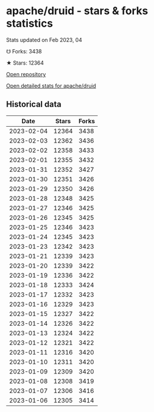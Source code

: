 # apache/druid - stars & forks statistics

Stats updated on Feb 2023, 04

☋ Forks: 3438

★ Stars: 12364

[Open repository](https://github.com/apache/druid)

[Open detailed stats for apache/druid](https://reviewgithub.com/rep/apache/druid)

## Historical data
| Date | Stars | Forks |
|------|-------|-------|
| 2023-02-04 | 12364 | 3438 | 
| 2023-02-03 | 12362 | 3436 | 
| 2023-02-02 | 12358 | 3433 | 
| 2023-02-01 | 12355 | 3432 | 
| 2023-01-31 | 12352 | 3427 | 
| 2023-01-30 | 12351 | 3426 | 
| 2023-01-29 | 12350 | 3426 | 
| 2023-01-28 | 12348 | 3425 | 
| 2023-01-27 | 12346 | 3425 | 
| 2023-01-26 | 12345 | 3425 | 
| 2023-01-25 | 12346 | 3423 | 
| 2023-01-24 | 12345 | 3423 | 
| 2023-01-23 | 12342 | 3423 | 
| 2023-01-21 | 12339 | 3423 | 
| 2023-01-20 | 12339 | 3422 | 
| 2023-01-19 | 12336 | 3422 | 
| 2023-01-18 | 12333 | 3424 | 
| 2023-01-17 | 12332 | 3423 | 
| 2023-01-16 | 12329 | 3423 | 
| 2023-01-15 | 12327 | 3422 | 
| 2023-01-14 | 12326 | 3422 | 
| 2023-01-13 | 12324 | 3422 | 
| 2023-01-12 | 12321 | 3422 | 
| 2023-01-11 | 12316 | 3420 | 
| 2023-01-10 | 12311 | 3420 | 
| 2023-01-09 | 12309 | 3420 | 
| 2023-01-08 | 12308 | 3419 | 
| 2023-01-07 | 12306 | 3416 | 
| 2023-01-06 | 12305 | 3414 | 

